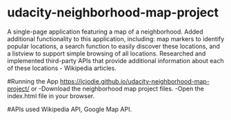 # udacity-neighborhood-map-project
A single-page application featuring a map of a neighborhood. Added additional functionality to this application, including: map markers to identify popular locations, a search function to easily discover these locations, and a listview to support simple browsing of all locations. Researched and implemented third-party APIs that provide additional information about each of these locations - Wikipedia articles.

#Running the App
https://jcjodie.github.io/udacity-neighborhood-map-project/
or
-Download the neighborhood map project files.
-Open the index.html file in your browser.

#APIs
used Wikipedia API, Google Map API.
